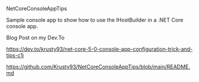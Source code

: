 NetCoreConsoleAppTips

Sample console app to show how to use the IHostBuilder in a .NET Core console app.

Blog Post on my Dev.To

https://dev.to/krusty93/net-core-5-0-console-app-configuration-trick-and-tips-c1j

https://github.com/Krusty93/NetCoreConsoleAppTips/blob/main/README.md
